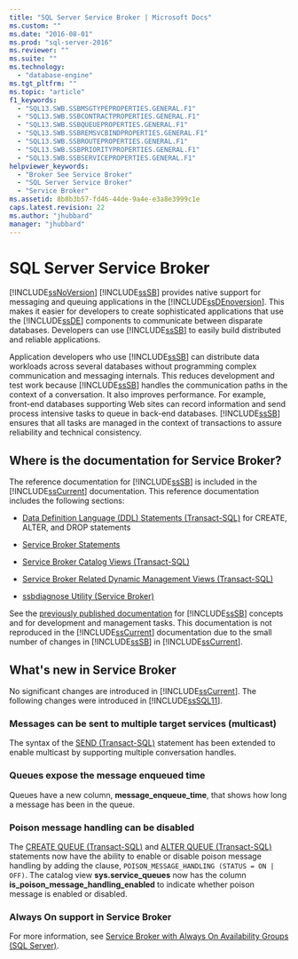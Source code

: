 ```yaml
---
title: "SQL Server Service Broker | Microsoft Docs"
ms.custom: ""
ms.date: "2016-08-01"
ms.prod: "sql-server-2016"
ms.reviewer: ""
ms.suite: ""
ms.technology: 
  - "database-engine"
ms.tgt_pltfrm: ""
ms.topic: "article"
f1_keywords: 
  - "SQL13.SWB.SSBMSGTYPEPROPERTIES.GENERAL.F1"
  - "SQL13.SWB.SSBCONTRACTPROPERTIES.GENERAL.F1"
  - "SQL13.SWB.SSBQUEUEPROPERTIES.GENERAL.F1"
  - "SQL13.SWB.SSBREMSVCBINDPROPERTIES.GENERAL.F1"
  - "SQL13.SWB.SSBROUTEPROPERTIES.GENERAL.F1"
  - "SQL13.SWB.SSBPRIORITYPROPERTIES.GENERAL.F1"
  - "SQL13.SWB.SSBSERVICEPROPERTIES.GENERAL.F1"
helpviewer_keywords: 
  - "Broker See Service Broker"
  - "SQL Server Service Broker"
  - "Service Broker"
ms.assetid: 8b8b3b57-fd46-44de-9a4e-e3a8e3999c1e
caps.latest.revision: 22
ms.author: "jhubbard"
manager: "jhubbard"
---
```

# SQL Server Service Broker
  [!INCLUDE[ssNoVersion](../../../advanced-analytics/r-services/includes/ssnoversion-md.md)] [!INCLUDE[ssSB](../../../database-engine/configure/windows/includes/sssb-md.md)] provides native support for messaging and queuing applications in the [!INCLUDE[ssDEnoversion](../../../analysis-services/instances/install/windows/includes/ssdenoversion-md.md)]. This makes it easier for developers to create sophisticated applications that use the [!INCLUDE[ssDE](../../../analysis-services/instances/install/windows/includes/ssde-md.md)] components to communicate between disparate databases. Developers can use [!INCLUDE[ssSB](../../../database-engine/configure/windows/includes/sssb-md.md)] to easily build distributed and reliable applications.  
  
 Application developers who use [!INCLUDE[ssSB](../../../database-engine/configure/windows/includes/sssb-md.md)] can distribute data workloads across several databases without programming complex communication and messaging internals. This reduces development and test work because [!INCLUDE[ssSB](../../../database-engine/configure/windows/includes/sssb-md.md)] handles the communication paths in the context of a conversation. It also improves performance. For example, front-end databases supporting Web sites can record information and send process intensive tasks to queue in back-end databases. [!INCLUDE[ssSB](../../../database-engine/configure/windows/includes/sssb-md.md)] ensures that all tasks are managed in the context of transactions to assure reliability and technical consistency.  
  
## Where is the documentation for Service Broker?  
 The reference documentation for [!INCLUDE[ssSB](../../../database-engine/configure/windows/includes/sssb-md.md)] is included in the [!INCLUDE[ssCurrent](../../../advanced-analytics/r-services/includes/sscurrent-md.md)] documentation. This reference documentation includes the following sections:  
  
-   [Data Definition Language &#40;DDL&#41; Statements &#40;Transact-SQL&#41;](../Topic/Data%20Definition%20Language%20\(DDL\)%20Statements%20\(Transact-SQL\).md) for CREATE, ALTER, and DROP statements  
  
-   [Service Broker Statements](../../../t-sql/statements/service-broker-statements.md)  
  
-   [Service Broker Catalog Views &#40;Transact-SQL&#41;](../../../relational-databases/system-catalog-views/service-broker-catalog-views-transact-sql.md)  
  
-   [Service Broker Related Dynamic Management Views &#40;Transact-SQL&#41;](../../../relational-databases/system-dynamic-management-views/service-broker-related-dynamic-management-views-transact-sql.md)  
  
-   [ssbdiagnose Utility &#40;Service Broker&#41;](../../../tools/ssbdiagnose/ssbdiagnose-utility-service-broker.md)  
  
 See the [previously published documentation](http://go.microsoft.com/fwlink/?LinkId=231312) for [!INCLUDE[ssSB](../../../database-engine/configure/windows/includes/sssb-md.md)] concepts and for development and management tasks. This documentation is not reproduced in the [!INCLUDE[ssCurrent](../../../advanced-analytics/r-services/includes/sscurrent-md.md)] documentation due to the small number of changes in [!INCLUDE[ssSB](../../../database-engine/configure/windows/includes/sssb-md.md)] in [!INCLUDE[ssCurrent](../../../advanced-analytics/r-services/includes/sscurrent-md.md)].  
  
## What's new in Service Broker  
 No significant changes are introduced in [!INCLUDE[ssCurrent](../../../advanced-analytics/r-services/includes/sscurrent-md.md)].  The following changes were introduced in [!INCLUDE[ssSQL11](../../../analysis-services/includes/sssql11-md.md)].  
  
### Messages can be sent to multiple target services (multicast)  
 The syntax of the [SEND &#40;Transact-SQL&#41;](../../../t-sql/statements/send-transact-sql.md) statement has been extended to enable multicast by supporting multiple conversation handles.  
  
### Queues expose the message enqueued time  
 Queues have a new column, **message_enqueue_time**, that shows how long a message has been in the queue.  
  
### Poison message handling can be disabled  
 The [CREATE QUEUE &#40;Transact-SQL&#41;](../../../t-sql/statements/create-queue-transact-sql.md) and [ALTER QUEUE &#40;Transact-SQL&#41;](../../../t-sql/statements/alter-queue-transact-sql.md) statements now have the ability to enable or disable poison message handling by adding the clause, `POISON_MESSAGE_HANDLING (STATUS = ON | OFF)`. The catalog view **sys.service_queues** now has the column **is_poison_message_handling_enabled** to indicate whether poison message is enabled or disabled.  
  
### Always On support in Service Broker  
 For more information, see [Service Broker with Always On Availability Groups (SQL Server)](../../../database-engine/availability-groups/windows/service-broker-with-always-on-availability-groups-sql-server.md).  
  
  